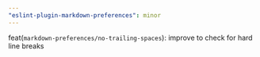 ```yaml
---
"eslint-plugin-markdown-preferences": minor
---
```


feat(`markdown-preferences/no-trailing-spaces`): improve to check for hard line breaks
